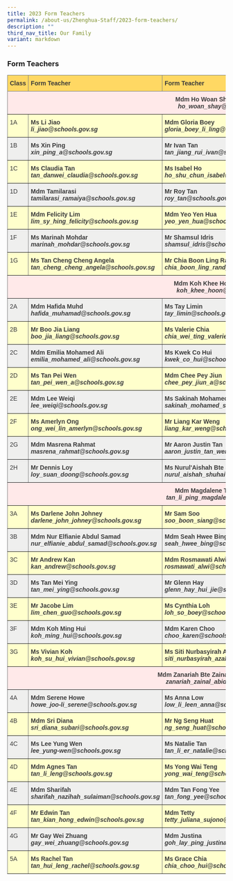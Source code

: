 ```yaml
---
title: 2023 Form Teachers
permalink: /about-us/Zhenghua-Staff/2023-form-teachers/
description: ""
third_nav_title: Our Family
variant: markdown
---
```

### Form Teachers

<style type="text/css">
.tg  {border-collapse:collapse;border-spacing:0;}
.tg td{border-color:black;border-style:solid;border-width:1px;font-family:Arial, sans-serif;font-size:14px;
  overflow:hidden;padding:10px 5px;word-break:normal;}
.tg th{border-color:black;border-style:solid;border-width:1px;font-family:Arial, sans-serif;font-size:14px;
  font-weight:normal;overflow:hidden;padding:10px 5px;word-break:normal;}
.tg .tg-rhkx{background-color:#EFEFEE;border-color:inherit;color:#3A3A3A;text-align:left;vertical-align:top}
.tg .tg-z14i{background-color:#EFEFEE;border-color:inherit;color:#3A3A3A;font-weight:bold;text-align:left;vertical-align:top}
.tg .tg-poi1{background-color:#FFC;border-color:inherit;color:#3A3A3A;font-weight:bold;text-align:left;vertical-align:top}
.tg .tg-wb7j{background-color:#FFD863;border-color:inherit;color:#3A3A3A;font-weight:bold;text-align:left;vertical-align:top}
.tg .tg-ht7a{background-color:#FFE9E9;border-color:inherit;color:#3A3A3A;font-weight:bold;text-align:center;vertical-align:top}
.tg .tg-rr8m{background-color:#FFC;border-color:inherit;color:#3A3A3A;text-align:left;vertical-align:top}
.tg .tg-0pky{border-color:inherit;text-align:left;vertical-align:top}
</style>
<table class="tg">
<thead>
  <tr>
    <th class="tg-wb7j"><span style="font-weight:bold">Class</span></th>
    <th class="tg-wb7j"><span style="font-weight:bold">Form Teacher</span></th>
    <th class="tg-wb7j"><span style="font-weight:bold">Form Teacher</span></th>
    <th class="tg-wb7j"><span style="font-weight:bold">Form Teacher</span></th>
  </tr>
</thead>
<tbody>
  <tr>
    <td class="tg-ht7a" colspan="4"><span style="font-weight:bold">Mdm Ho Woan Shay (Year Head 1)</span><br><span style="font-style:italic">ho_woan_shay@schools.gov.sg</span><br></td>
  </tr>
  <tr>
    <td class="tg-rr8m">1A</td>
    <td class="tg-poi1"><span style="font-weight:bold">Ms Li Jiao</span><br><span style="font-style:italic">li_jiao@schools.gov.sg</span></td>
    <td class="tg-poi1"><span style="font-weight:bold">Mdm Gloria Boey</span><br><span style="font-style:italic">gloria_boey_li_ling@schools.gov.sg</span></td>
    <td class="tg-rr8m"></td>
  </tr>
  <tr>
    <td class="tg-rhkx">1B</td>
    <td class="tg-z14i"><span style="font-weight:bold">Ms Xin Ping</span><br><span style="font-style:italic">xin_ping_a@schools.gov.sg</span></td>
    <td class="tg-z14i"><span style="font-weight:bold">Mr Ivan Tan</span><br><span style="font-style:italic">tan_jiang_rui_ivan@schools.gov.sg</span></td>
    <td class="tg-rhkx"></td>
  </tr>
  <tr>
    <td class="tg-rr8m">1C</td>
    <td class="tg-poi1"><span style="font-weight:bold">Ms Claudia Tan</span><br><span style="font-style:italic">tan_danwei_claudia@schools.gov.sg</span></td>
    <td class="tg-poi1"><span style="font-weight:bold">Ms Isabel Ho</span><br><span style="font-style:italic">ho_shu_chun_isabel@schools.gov.sg</span></td>
    <td class="tg-poi1"><span style="font-weight:bold">Mr Teo Jia Wei</span><br><span style="font-style:italic">teo_jia_wei@schools.gov.sg</span></td>
  </tr>
  <tr>
    <td class="tg-rhkx">1D</td>
    <td class="tg-z14i"><span style="font-weight:bold">Mdm Tamilarasi</span><br><span style="font-style:italic">tamilarasi_ramaiya@schools.gov.sg</span></td>
    <td class="tg-z14i"><span style="font-weight:bold">Mr Roy Tan</span><br><span style="font-style:italic">roy_tan@schools.gov.sg</span></td>
    <td class="tg-z14i"></td>
  </tr>
  <tr>
    <td class="tg-rr8m">1E</td>
    <td class="tg-poi1"><span style="font-weight:bold">Mdm Felicity Lim</span><br><span style="font-style:italic">lim_sy_hing_felicity@schools.gov.sg</span></td>
    <td class="tg-poi1"><span style="font-weight:bold">Mdm Yeo Yen Hua</span><br><span style="font-style:italic">yeo_yen_hua@schools.gov.sg</span></td>
    <td class="tg-poi1"><span style="font-weight:bold">Ms Christiann Priyanka Augustine</span><br><span style="font-style:italic">christiann_priyanka_augustine@schools.gov.sg</span></td>
  </tr>
  <tr>
    <td class="tg-rhkx">1F</td>
    <td class="tg-z14i"><span style="font-weight:700">Ms Marinah Mohdar</span><br><span style="font-style:italic">marinah_mohdar@schools.gov.sg</span></td>
    <td class="tg-z14i"><span style="font-weight:bold">Mr Shamsul Idris</span><br><span style="font-style:italic">shamsul_idris@schools.gov.sg</span></td>
    <td class="tg-z14i"><span style="font-weight:bold">Mr Lim Hun</span><br><span style="font-style:italic">lim_hun_a@schools.gov.sg</span></td>
  </tr>
  <tr>
    <td class="tg-rr8m">1G</td>
    <td class="tg-poi1"><span style="font-weight:bold">Ms Tan Cheng Cheng Angela</span><br><span style="font-style:italic">tan_cheng_cheng_angela@schools.gov.sg</span></td>
    <td class="tg-poi1"><span style="font-weight:bold">Mr Chia Boon Ling Randy</span><br><span style="font-style:italic">chia_boon_ling_randy@schools.gov.sg</span></td>
    <td class="tg-poi1"><span style="font-weight:bold">Mr Berton Tan</span><br><span style="font-style:italic">tan_ee_siang_berton@schools.gov.sg</span></td>
  </tr>
  <tr>
    <td class="tg-ht7a" colspan="4"><span style="font-weight:bold">Mdm Koh Khee Hoon (Year Head 2)</span><br><span style="font-style:italic">koh_khee_hoon@schools.gov.sg</span></td>
  </tr>
  <tr>
    <td class="tg-rhkx">2A</td>
    <td class="tg-z14i"><span style="font-weight:bold">Mdm Hafida Muhd</span><br><span style="font-style:italic">hafida_muhamad@schools.gov.sg</span></td>
    <td class="tg-z14i"><span style="font-weight:bold">Ms Tay Limin</span><br><span style="font-style:italic">tay_limin@schools.gov.sg</span></td>
    <td class="tg-z14i"><span style="font-weight:bold">Mr Chung Zhiwen</span><br><span style="font-style:italic">chung_zhiwen@schools.gov.sg</span></td>
  </tr>
  <tr>
    <td class="tg-rr8m">2B</td>
    <td class="tg-poi1"><span style="font-weight:bold">Mr Boo Jia Liang</span><br><span style="font-style:italic">boo_jia_liang@schools.gov.sg</span></td>
    <td class="tg-poi1"><span style="font-weight:bold">Ms Valerie Chia</span><br><span style="font-style:italic">chia_wei_ting_valerie@schools.gov.sg</span></td>
    <td class="tg-poi1"><span style="font-weight:bold">Ms Widad</span><br><span style="font-style:italic">widad_wahid@schools.gov.sg</span></td>
  </tr>
  <tr>
    <td class="tg-rhkx">2C</td>
    <td class="tg-z14i"><span style="font-weight:bold">Mdm Emilia Mohamed Ali</span><br><span style="font-style:italic">emilia_mohamed_ali@schools.gov.sg</span></td>
    <td class="tg-z14i"><span style="font-weight:bold">Ms Kwek Co Hui</span><br><span style="font-style:italic">kwek_co_hui@schools.gov.sg</span></td>
    <td class="tg-rhkx"></td>
  </tr>
  <tr>
    <td class="tg-rr8m">2D</td>
    <td class="tg-poi1"><span style="font-weight:bold">Ms Tan Pei Wen</span><br><span style="font-style:italic">tan_pei_wen_a@schools.gov.sg</span></td>
    <td class="tg-poi1"><span style="font-weight:bold">Mdm Chee Pey Jiun</span><br><span style="font-style:italic">chee_pey_jiun_a@schools.gov.sg</span></td>
    <td class="tg-rr8m"></td>
  </tr>
  <tr>
    <td class="tg-rhkx">2E</td>
    <td class="tg-z14i"><span style="font-weight:bold">Mdm Lee Weiqi</span><br><span style="font-style:italic">lee_weiqi@schools.gov.sg</span></td>
    <td class="tg-z14i"><span style="font-weight:bold">Ms Sakinah Mohamed Supiyan</span><br><span style="font-style:italic">sakinah_mohamed_supiyan@schools.gov.sg</span></td>
    <td class="tg-rhkx"></td>
  </tr>
  <tr>
    <td class="tg-rr8m">2F</td>
    <td class="tg-poi1"><span style="font-weight:bold">Ms Amerlyn Ong</span><br><span style="font-style:italic">ong_wei_lin_amerlyn@schools.gov.sg</span></td>
    <td class="tg-poi1"><span style="font-weight:bold">Mr Liang Kar Weng</span><br><span style="font-style:italic">liang_kar_weng@schools.gov.sg</span></td>
    <td class="tg-rr8m"></td>
  </tr>
  <tr>
    <td class="tg-rhkx">2G</td>
    <td class="tg-z14i"><span style="font-weight:bold">Mdm Masrena Rahmat</span><br><span style="font-style:italic">masrena_rahmat@schools.gov.sg</span></td>
    <td class="tg-z14i"><span style="font-weight:bold">Mr Aaron Justin Tan</span><br><span style="font-style:italic">aaron_justin_tan_wen@schools.gov.sg</span></td>
    <td class="tg-z14i"></td>
  </tr>
  <tr>
    <td class="tg-rhkx">2H</td>
    <td class="tg-z14i"><span style="font-weight:bold">Mr Dennis Loy</span><br><span style="font-style:italic">loy_suan_doong@schools.gov.sg</span></td>
    <td class="tg-z14i"><span style="font-weight:bold">Ms Nurul'Aishah Bte Shuhaimi</span><br><span style="font-style:italic">nurul_aishah_shuhai@schools.gov.sg</span></td>
    <td class="tg-z14i"></td>
  </tr>
  <tr>
    <td class="tg-ht7a" colspan="4"><span style="font-weight:bold">Mdm Magdalene Tan (Year Head 3)</span><br><span style="font-style:italic">tan_li_ping_magdalene@schools.gov.sg</span><br></td>
  </tr>
  <tr>
    <td class="tg-rr8m">3A</td>
    <td class="tg-poi1"><span style="font-weight:bold">Ms Darlene John Johney</span><br><span style="font-style:italic">darlene_john_johney@schools.gov.sg</span></td>
    <td class="tg-poi1"><span style="font-weight:bold">Mr Sam Soo</span><br><span style="font-style:italic">soo_boon_siang@schools.gov.sg</span></td>
    <td class="tg-poi1"></td>
  </tr>
  <tr>
    <td class="tg-rhkx">3B</td>
    <td class="tg-z14i"><span style="font-weight:bold">Mdm Nur Elfianie Abdul Samad</span><br><span style="font-style:italic">nur_elfianie_abdul_samad@schools.gov.sg</span></td>
    <td class="tg-z14i"><span style="font-weight:bold">Mdm Seah Hwee Bing</span><br><span style="font-style:italic">seah_hwee_bing@schools.gov.sg</span></td>
    <td class="tg-z14i"><span style="font-weight:bold">Mr Scott Lee</span><br><span style="font-style:italic">lee_tze_kerr_scott@schools.gov.sg</span></td>
  </tr>
  <tr>
    <td class="tg-rr8m">3C</td>
    <td class="tg-poi1"><span style="font-weight:bold">Mr Andrew Kan</span><br><span style="font-style:italic">kan_andrew@schools.gov.sg</span></td>
    <td class="tg-poi1"><span style="font-weight:bold">Mdm Rosmawati Alwi</span><br><span style="font-style:italic">rosmawati_alwi@schools.gov.sg</span></td>
    <td class="tg-rr8m"></td>
  </tr>
  <tr>
    <td class="tg-rhkx">3D</td>
    <td class="tg-z14i"><span style="font-weight:bold">Ms Tan Mei Ying</span><br><span style="font-style:italic">tan_mei_ying@schools.gov.sg</span></td>
    <td class="tg-z14i"><span style="font-weight:bold">Mr Glenn Hay</span><br><span style="font-style:italic">glenn_hay_hui_jie@schools.gov.sg</span></td>
    <td class="tg-rhkx"></td>
  </tr>
  <tr>
    <td class="tg-rr8m">3E</td>
    <td class="tg-poi1"><span style="font-weight:bold">Mr Jacobe Lim</span><br><span style="font-style:italic">lim_chen_guo@schools.gov.sg</span></td>
    <td class="tg-poi1"><span style="font-weight:bold">Ms Cynthia Loh</span><br><span style="font-style:italic">loh_so_boey@schools.gov.sg</span></td>
    <td class="tg-rr8m"></td>
  </tr>
  <tr>
    <td class="tg-rhkx">3F</td>
    <td class="tg-z14i"><span style="font-weight:bold">Mdm Koh Ming Hui</span><br><span style="font-style:italic">koh_ming_hui@schools.gov.sg</span></td>
    <td class="tg-z14i"><span style="font-weight:bold">Mdm Karen Choo</span><br><span style="font-style:italic">choo_karen@schools.gov.sg</span></td>
    <td class="tg-rhkx"></td>
  </tr>
  <tr>
    <td class="tg-rr8m">3G</td>
    <td class="tg-poi1"><span style="font-weight:bold">Ms Vivian Koh</span><br><span style="font-style:italic">koh_su_hui_vivian@schools.gov.sg</span></td>
    <td class="tg-poi1"><span style="font-weight:bold">Ms Siti Nurbasyirah Azahar</span><br><span style="font-style:italic">siti_nurbasyirah_azahar@schools.gov.sg</span></td>
    <td class="tg-poi1"></td>
  </tr>
  <tr>
    <td class="tg-ht7a" colspan="4"><span style="font-weight:bold">Mdm Zanariah Bte Zainal Abiden (Year Head 4)</span><br><span style="font-style:italic">zanariah_zainal_abiden@schools.gov.sg</span></td>
  </tr>
  <tr>
    <td class="tg-rhkx">4A</td>
    <td class="tg-z14i"><span style="font-weight:bold">Mdm Serene Howe</span><br><span style="font-style:italic">howe_joo-li_serene@schools.gov.sg</span></td>
    <td class="tg-z14i"><span style="font-weight:bold">Ms Anna Low</span><br><span style="font-style:italic">low_li_leen_anna@schools.gov.sg</span></td>
    <td class="tg-rhkx"></td>
  </tr>
  <tr>
    <td class="tg-rr8m">4B</td>
    <td class="tg-poi1"><span style="font-weight:bold">Mdm Sri Diana</span><br><span style="font-style:italic">sri_diana_subari@schools.gov.sg</span></td>
    <td class="tg-poi1"><span style="font-weight:bold">Mr Ng Seng Huat</span><br><span style="font-style:italic">ng_seng_huat@schools.gov.sg</span></td>
    <td class="tg-rr8m"></td>
  </tr>
  <tr>
    <td class="tg-rhkx">4C</td>
    <td class="tg-z14i"><span style="font-weight:bold">Ms Lee Yung Wen</span><br><span style="font-style:italic">lee_yung-wen@schools.gov.sg</span></td>
    <td class="tg-z14i"><span style="font-weight:bold">Ms Natalie Tan</span><br><span style="font-style:italic">tan_li_er_natalie@schools.gov.sg</span></td>
    <td class="tg-rhkx"></td>
  </tr>
  <tr>
    <td class="tg-rr8m">4D</td>
    <td class="tg-poi1"><span style="font-weight:bold">Mdm Agnes Tan</span><br><span style="font-style:italic">tan_li_leng@schools.gov.sg</span></td>
    <td class="tg-poi1"><span style="font-weight:bold">Ms Yong Wai Teng</span><br><span style="font-style:italic">yong_wai_teng@schools.gov.sg</span></td>
    <td class="tg-rr8m"></td>
  </tr>
  <tr>
    <td class="tg-rhkx">4E</td>
    <td class="tg-z14i"><span style="font-weight:bold">Mdm Sharifah</span><br><span style="font-style:italic">sharifah_nazihah_sulaiman@schools.gov.sg</span></td>
    <td class="tg-z14i"><span style="font-weight:bold">Mdm Tan Fong Yee</span><br><span style="font-style:italic">tan_fong_yee@schools.gov.sg</span></td>
    <td class="tg-rhkx"></td>
  </tr>
  <tr>
    <td class="tg-rr8m">4F</td>
    <td class="tg-poi1"><span style="font-weight:bold">Mr Edwin Tan</span><br><span style="font-style:italic">tan_kian_hong_edwin@schools.gov.sg</span></td>
    <td class="tg-poi1"><span style="font-weight:bold">Mdm Tetty</span><br><span style="font-style:italic">tetty_juliana_sujono@schools.gov.sg</span></td>
    <td class="tg-rr8m"></td>
  </tr>
  <tr>
    <td class="tg-rhkx">4G</td>
    <td class="tg-z14i"><span style="font-weight:bold">Mr Gay Wei Zhuang</span><br><span style="font-style:italic">gay_wei_zhuang@schools.gov.sg</span></td>
    <td class="tg-z14i"><span style="font-weight:bold">Mdm Justina</span><br><span style="font-style:italic">goh_lay_ping_justina@schools.gov.sg</span></td>
    <td class="tg-rhkx"></td>
  </tr>
  <tr>
    <td class="tg-rr8m">5A</td>
    <td class="tg-poi1"><span style="font-weight:bold">Ms Rachel Tan</span><br><span style="font-style:italic">tan_hui_leng_rachel@schools.gov.sg</span></td>
    <td class="tg-poi1"><span style="font-weight:bold">Ms Grace Chia</span><br><span style="font-style:italic">chia_choo_hui@schools.gov.sg</span></td>
    <td class="tg-rr8m"></td>
  </tr>

</tbody>
</table>